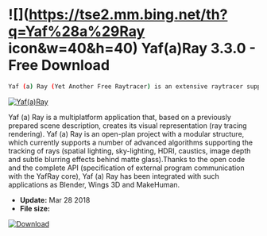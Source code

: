 # ![](https://tse2.mm.bing.net/th?q=Yaf%28a%29Ray icon&w=40&h=40) Yaf(a)Ray 3.3.0 - Free Download

```sh
Yaf (a) Ray (Yet Another Free Raytracer) is an extensive raytracer supported from the command line. It is dedicated to cooperation with raytracer-free modeling programs, such as Blender (which for a long time uses it by default to render the image) or Wings 3D.
```
[![Yaf(a)Ray](https:https://tse3.mm.bing.net/th?id=OIP.dxkiqIWyDdv_ibtC06yaQQHaE7&pid=Api)](https://softexe.net/win/multimedia/graphics-design/yaf-a-ray:pRdfe.html)

Yaf (a) Ray is a multiplatform application that, based on a previously prepared scene description, creates its visual representation (ray tracing rendering). Yaf (a) Ray is an open-plan project with a modular structure, which currently supports a number of advanced algorithms supporting the tracking of rays (spatial lighting, sky-lighting, HDRI, caustics, image depth and subtle blurring effects behind matte glass).Thanks to the open code and the complete API (specification of external program communication with the YafRay core), Yaf (a) Ray has been integrated with such applications as Blender, Wings 3D and MakeHuman.


- **Update:** Mar 28 2018
- **File size:** 

[![Download](https://cdn.softexe.net/static/img/download.png)](https://softexe.net/win/multimedia/graphics-design/yaf-a-ray:pRdfe.html)

